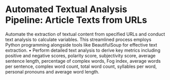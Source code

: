 # Automated Textual Analysis Pipeline: Article Texts from URLs
 Automate the extraction of textual content from specified URLs and conduct text analysis to calculate variables. This  streamlined process employs Python programming alongside tools like BeautifulSoup for effective text extraction.  • Perform detailed text analysis to derive key metrics including positive and negative scores, polarity score, subjectivity  score, average sentence length, percentage of complex words, Fog index, average words per sentence, complex word  count, total word count, syllables per word, personal pronouns and average word length.
